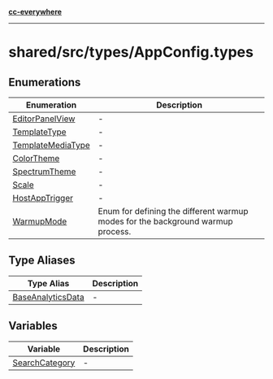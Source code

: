 [**cc-everywhere**](../../../../index.md)

***

# shared/src/types/AppConfig.types

## Enumerations

| Enumeration | Description |
| ------ | ------ |
| [EditorPanelView](../app-config-types/enumerations/editor-panel-view.md) | - |
| [TemplateType](../app-config-types/enumerations/template-type.md) | - |
| [TemplateMediaType](../app-config-types/enumerations/template-media-type.md) | - |
| [ColorTheme](../app-config-types/enumerations/color-theme.md) | - |
| [SpectrumTheme](../app-config-types/enumerations/spectrum-theme.md) | - |
| [Scale](../app-config-types/enumerations/scale.md) | - |
| [HostAppTrigger](../app-config-types/enumerations/host-app-trigger.md) | - |
| [WarmupMode](../app-config-types/enumerations/warmup-mode.md) | Enum for defining the different warmup modes for the background warmup process. |

## Type Aliases

| Type Alias | Description |
| ------ | ------ |
| [BaseAnalyticsData](../app-config-types/type-aliases/base-analytics-data.md) | - |

## Variables

| Variable | Description |
| ------ | ------ |
| [SearchCategory](../app-config-types/variables/search-category.md) | - |
